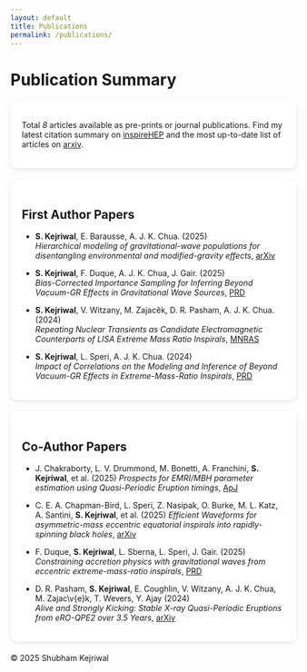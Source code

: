 ```yaml
---
layout: default
title: Publications
permalink: /publications/
---
```


# Publication Summary

<div class="bubble" markdown="1">

Total *8* articles available as pre-prints or journal publications. Find my latest citation summary on [inspireHEP](https://inspirehep.net/authors/2739234?ui-citation-summary=true) and the most up-to-date list of articles on [arxiv](https://arxiv.org/search/advanced?advanced=&terms-0-operator=AND&terms-0-term=Kejriwal%2C+Shubham&terms-0-field=author&classification-physics=y&classification-physics_archives=all&classification-include_cross_list=include&date-year=&date-filter_by=date_range&date-from_date=2023&date-to_date=&date-date_type=submitted_date&abstracts=show&size=50&order=-announced_date_first).  

</div>

<div class="bubble" markdown="1">

## First Author Papers  

- **S. Kejriwal**, E. Barausse, A. J. K. Chua. (2025)  
    *Hierarchical modeling of gravitational-wave populations for disentangling environmental and modified-gravity effects*, [arXiv](https://arxiv.org/abs/2510.17398)
    
- **S. Kejriwal**, F. Duque, A. J. K. Chua, J. Gair. (2025)  
    *Bias-Corrected Importance Sampling for Inferring Beyond Vacuum-GR Effects in Gravitational Wave Sources*, [PRD](https://journals.aps.org/prd/abstract/10.1103/7f8h-w4yz)

- **S. Kejriwal**, V. Witzany, M. Zajacěk, D. R. Pasham, A. J. K. Chua. (2024)  
    *Repeating Nuclear Transients as Candidate Electromagnetic Counterparts of LISA Extreme Mass Ratio Inspirals*, [MNRAS](https://doi.org/10.1093/mnras/stae1599)

- **S. Kejriwal**, L. Speri, A. J. K. Chua. (2024)  
    *Impact of Correlations on the Modeling and Inference of Beyond Vacuum-GR Effects in Extreme-Mass-Ratio Inspirals*, [PRD](https://doi.org/10.1103/PhysRevD.110.084060)

</div>

<div class="bubble" markdown="1">

## Co-Author Papers  

- J. Chakraborty, L. V. Drummond, M. Bonetti, A. Franchini, **S. Kejriwal**, et al. (2025)
    *Prospects for EMRI/MBH parameter estimation using Quasi-Periodic Eruption timings*, [ApJ](https://iopscience.iop.org/article/10.3847/1538-4357/ae003b)
    
- C. E. A. Chapman-Bird, L. Speri, Z. Nasipak, O. Burke, M. L. Katz, A. Santini, **S. Kejriwal**, et al. (2025)
    *Efficient Waveforms for asymmetric-mass eccentric equatorial inspirals into rapidly-spinning black holes*, [arXiv](https://arxiv.org/abs/2506.09470)

- F. Duque, **S. Kejriwal**, L. Sberna, L. Speri, J. Gair. (2025)  
    *Constraining accretion physics with gravitational waves from eccentric extreme-mass-ratio inspirals*, [PRD](https://journals.aps.org/prd/abstract/10.1103/PhysRevD.111.084006)

- D. R. Pasham, **S. Kejriwal**, E. Coughlin, V. Witzany, A. J. K. Chua, M. Zajac\v{e}k, T. Wevers, Y. Ajay (2024)  
    *Alive and Strongly Kicking: Stable X-ray Quasi-Periodic Eruptions from eRO-QPE2 over 3.5 Years*, [arXiv](https://arxiv.org/abs/2411.00289)   
    
</div>

<style>
.bubble {
  background: #fff;
  border-radius: 12px;
  padding: 20px;
  margin: 20px 0;
  box-shadow: 0 2px 6px rgba(0,0,0,0.1);
}
</style>

© 2025 Shubham Kejriwal
